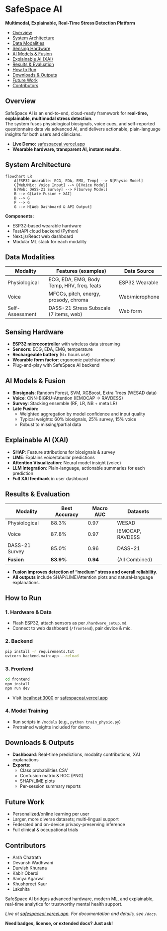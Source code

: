 # SafeSpace AI

**Multimodal, Explainable, Real-Time Stress Detection Platform**

- [Overview](#overview)
- [System Architecture](#system-architecture)
- [Data Modalities](#data-modalities)
- [Sensing Hardware](#sensing-hardware)
- [AI Models & Fusion](#ai-models--fusion)
- [Explainable AI (XAI)](#explainable-ai-xai)
- [Results & Evaluation](#results--evaluation)
- [How to Run](#how-to-run)
- [Downloads & Outputs](#downloads--outputs)
- [Future Work](#future-work)
- [Contributors](#contributors)

## Overview

SafeSpace AI is an end-to-end, cloud-ready framework for **real-time, explainable, multimodal stress detection**.  
The system fuses physiological biosignals, voice cues, and self-reported questionnaire data via advanced AI, and delivers actionable, plain-language insights for both users and clinicians.

- **Live Demo:** [safespaceai.vercel.app](https://safespaceai.vercel.app)
- **Wearable hardware, transparent AI, instant results.**

## System Architecture

```mermaid
flowchart LR
    A[ESP32 Wearable: ECG, EDA, EMG, Temp] --> B[Physio Model]
    C[Web/Mic: Voice Input] --> D[Voice Model]
    E[Web: DASS-21 Survey] --> F[Survey Model]
    B --> G[Late Fusion + XAI]
    D --> G
    F --> G
    G --> H[Web Dashboard & API Output]
```

**Components:**  
- ESP32-based wearable hardware  
- FastAPI cloud backend (Python)  
- Next.js/React web dashboard  
- Modular ML stack for each modality

## Data Modalities

| Modality         | Features (examples)                       | Data Source         |
|------------------|-------------------------------------------|---------------------|
| Physiological    | ECG, EDA, EMG, Body Temp, HRV, freq. feats| ESP32 Wearable      |
| Voice            | MFCCs, pitch, energy, prosody, chroma     | Web/microphone      |
| Self-Assessment  | DASS-21 Stress Subscale (7 items, web)    | Web form            |

## Sensing Hardware

- **ESP32 microcontroller** with wireless data streaming
- **Sensors:** ECG, EDA, EMG, temperature
- **Rechargeable battery** (6+ hours use)
- **Wearable form factor**: ergonomic patch/armband
- Plug-and-play with SafeSpace AI backend

## AI Models & Fusion

- **Biosignals**: Random Forest, SVM, XGBoost, Extra Trees (WESAD data)
- **Voice**: CNN-BiGRU-Attention (IEMOCAP → RAVDESS)
- **Survey**: Stacking ensemble (RF, LR, NB + meta LR)
- **Late Fusion:**  
  - Weighted aggregation by model confidence and input quality  
  - Typical weights: 60% biosignals, 25% survey, 15% voice  
  - Robust to missing/partial data

## Explainable AI (XAI)

- **SHAP**: Feature attributions for biosignals & survey
- **LIME**: Explains voice/tabular predictions
- **Attention Visualization**: Neural model insight (voice)
- **LLM Integration**: Plain-language, actionable summaries for each prediction
- **Full XAI feedback** in user dashboard

## Results & Evaluation

| Modality         | Best Accuracy | Macro AUC | Datasets             |
|------------------|--------------|-----------|----------------------|
| Physiological    | 88.3%        | 0.97      | WESAD                |
| Voice            | 87.8%        | 0.97      | IEMOCAP, RAVDESS     |
| DASS-21 Survey   | 85.0%        | 0.96      | DASS-21              |
| **Fusion**       | **83.9%**    | **0.94**  | (All Combined)       |

- **Fusion improves detection of “medium” stress and overall reliability.**
- **All outputs** include SHAP/LIME/Attention plots and natural-language explanations.

## How to Run

### 1. Hardware & Data

- Flash ESP32, attach sensors as per `/hardware_setup.md`.
- Connect to web dashboard (`/frontend`), pair device & mic.

### 2. Backend

```bash
pip install -r requirements.txt
uvicorn backend.main:app --reload
```

### 3. Frontend

```bash
cd frontend
npm install
npm run dev
```

- Visit [localhost:3000](http://localhost:3000) or [safespaceai.vercel.app](https://safespaceai.vercel.app)

### 4. Model Training

- Run scripts in `/models` (e.g., `python train_physio.py`)
- Pretrained weights included for demo.

## Downloads & Outputs

- **Dashboard**: Real-time predictions, modality contributions, XAI explanations
- **Exports**:  
  - Class probabilities CSV  
  - Confusion matrix & ROC (PNG)  
  - SHAP/LIME plots  
  - Per-session summary reports

## Future Work

- Personalized/online learning per user
- Larger, more diverse datasets; multi-lingual support
- Federated and on-device privacy-preserving inference
- Full clinical & occupational trials

## Contributors

- Arsh Chatrath
- Devansh Wadhwani
- Durvish Khurana
- Kabir Oberoi
- Samya Agarwal
- Khushpreet Kaur
- Lakshita

SafeSpace AI bridges advanced hardware, modern ML, and explainable, real-time analytics for trustworthy mental health support.

*Live at [safespaceai.vercel.app](https://safespaceai.vercel.app). For documentation and details, see `/docs`.*

**Need badges, license, or extended docs? Just ask!**
